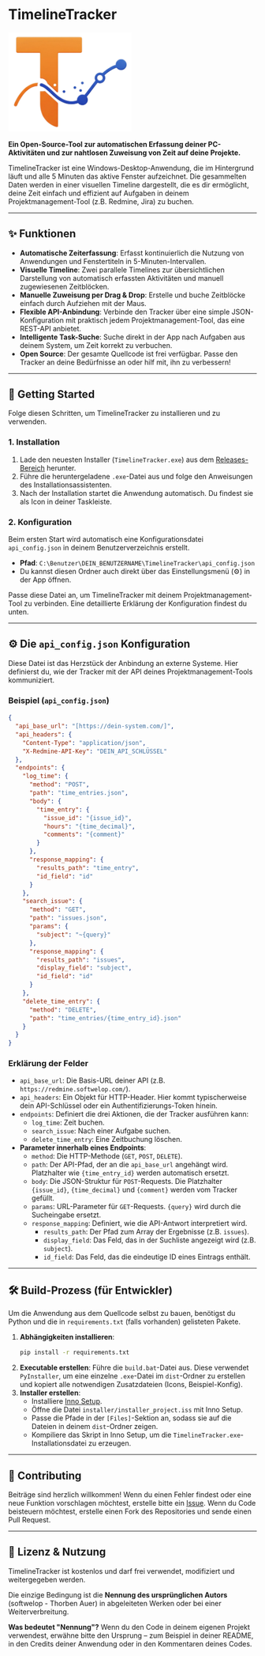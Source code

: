 # TimelineTracker

<img src="https://github.com/auerth/timelinetracker/blob/main/icon.png" width="250">

**Ein Open-Source-Tool zur automatischen Erfassung deiner PC-Aktivitäten und zur nahtlosen Zuweisung von Zeit auf deine Projekte.**

TimelineTracker ist eine Windows-Desktop-Anwendung, die im Hintergrund läuft und alle 5 Minuten das aktive Fenster aufzeichnet. Die gesammelten Daten werden in einer visuellen Timeline dargestellt, die es dir ermöglicht, deine Zeit einfach und effizient auf Aufgaben in deinem Projektmanagement-Tool (z.B. Redmine, Jira) zu buchen.

---

## ✨ Funktionen

* **Automatische Zeiterfassung**: Erfasst kontinuierlich die Nutzung von Anwendungen und Fenstertiteln in 5-Minuten-Intervallen.
* **Visuelle Timeline**: Zwei parallele Timelines zur übersichtlichen Darstellung von automatisch erfassten Aktivitäten und manuell zugewiesenen Zeitblöcken.
* **Manuelle Zuweisung per Drag & Drop**: Erstelle und buche Zeitblöcke einfach durch Aufziehen mit der Maus.
* **Flexible API-Anbindung**: Verbinde den Tracker über eine simple JSON-Konfiguration mit praktisch jedem Projektmanagement-Tool, das eine REST-API anbietet.
* **Intelligente Task-Suche**: Suche direkt in der App nach Aufgaben aus deinem System, um Zeit korrekt zu verbuchen.
* **Open Source**: Der gesamte Quellcode ist frei verfügbar. Passe den Tracker an deine Bedürfnisse an oder hilf mit, ihn zu verbessern!

---

## 🚀 Getting Started

Folge diesen Schritten, um TimelineTracker zu installieren und zu verwenden.

### 1. Installation

1.  Lade den neuesten Installer (`TimelineTracker.exe`) aus dem [Releases-Bereich](https://github.com/softwelop/timelinetracker/releases) herunter.
2.  Führe die heruntergeladene `.exe`-Datei aus und folge den Anweisungen des Installationsassistenten.
3.  Nach der Installation startet die Anwendung automatisch. Du findest sie als Icon in deiner Taskleiste.

### 2. Konfiguration

Beim ersten Start wird automatisch eine Konfigurationsdatei `api_config.json` in deinem Benutzerverzeichnis erstellt.

* **Pfad**: `C:\Benutzer\DEIN_BENUTZERNAME\TimelineTracker\api_config.json`
* Du kannst diesen Ordner auch direkt über das Einstellungsmenü (⚙️) in der App öffnen.

Passe diese Datei an, um TimelineTracker mit deinem Projektmanagement-Tool zu verbinden. Eine detaillierte Erklärung der Konfiguration findest du unten.

---

## ⚙️ Die `api_config.json` Konfiguration

Diese Datei ist das Herzstück der Anbindung an externe Systeme. Hier definierst du, wie der Tracker mit der API deines Projektmanagement-Tools kommuniziert.

### Beispiel (`api_config.json`)

```json
{
  "api_base_url": "[https://dein-system.com/]",
  "api_headers": {
    "Content-Type": "application/json",
    "X-Redmine-API-Key": "DEIN_API_SCHLÜSSEL"
  },
  "endpoints": {
    "log_time": {
      "method": "POST",
      "path": "time_entries.json",
      "body": {
        "time_entry": {
          "issue_id": "{issue_id}",
          "hours": "{time_decimal}",
          "comments": "{comment}"
        }
      },
      "response_mapping": {
        "results_path": "time_entry",
        "id_field": "id"
      }
    },
    "search_issue": {
      "method": "GET",
      "path": "issues.json",
      "params": {
        "subject": "~{query}"
      },
      "response_mapping": {
        "results_path": "issues",
        "display_field": "subject",
        "id_field": "id"
      }
    },
    "delete_time_entry": {
      "method": "DELETE",
      "path": "time_entries/{time_entry_id}.json"
    }
  }
}
```

### Erklärung der Felder

* `api_base_url`: Die Basis-URL deiner API (z.B. `https://redmine.softwelop.com/`).
* `api_headers`: Ein Objekt für HTTP-Header. Hier kommt typischerweise dein API-Schlüssel oder ein Authentifizierungs-Token hinein.
* `endpoints`: Definiert die drei Aktionen, die der Tracker ausführen kann:
    * `log_time`: Zeit buchen.
    * `search_issue`: Nach einer Aufgabe suchen.
    * `delete_time_entry`: Eine Zeitbuchung löschen.
* **Parameter innerhalb eines Endpoints**:
    * `method`: Die HTTP-Methode (`GET`, `POST`, `DELETE`).
    * `path`: Der API-Pfad, der an die `api_base_url` angehängt wird. Platzhalter wie `{time_entry_id}` werden automatisch ersetzt.
    * `body`: Die JSON-Struktur für `POST`-Requests. Die Platzhalter `{issue_id}`, `{time_decimal}` und `{comment}` werden vom Tracker gefüllt.
    * `params`: URL-Parameter für `GET`-Requests. `{query}` wird durch die Sucheingabe ersetzt.
    * `response_mapping`: Definiert, wie die API-Antwort interpretiert wird.
        * `results_path`: Der Pfad zum Array der Ergebnisse (z.B. `issues`).
        * `display_field`: Das Feld, das in der Suchliste angezeigt wird (z.B. `subject`).
        * `id_field`: Das Feld, das die eindeutige ID eines Eintrags enthält.

---

## 🛠️ Build-Prozess (für Entwickler)

Um die Anwendung aus dem Quellcode selbst zu bauen, benötigst du Python und die in `requirements.txt` (falls vorhanden) gelisteten Pakete.

1.  **Abhängigkeiten installieren**:
    ```bash
    pip install -r requirements.txt
    ```
2.  **Executable erstellen**:
    Führe die `build.bat`-Datei aus. Diese verwendet `PyInstaller`, um eine einzelne `.exe`-Datei im `dist`-Ordner zu erstellen und kopiert alle notwendigen Zusatzdateien (Icons, Beispiel-Konfig).
3.  **Installer erstellen**:
    * Installiere [Inno Setup](https://jrsoftware.org/isinfo.php).
    * Öffne die Datei `installer/installer_project.iss` mit Inno Setup.
    * Passe die Pfade in der `[Files]`-Sektion an, sodass sie auf die Dateien in deinem `dist`-Ordner zeigen.
    * Kompiliere das Skript in Inno Setup, um die `TimelineTracker.exe`-Installationsdatei zu erzeugen.

---

## 🤝 Contributing

Beiträge sind herzlich willkommen! Wenn du einen Fehler findest oder eine neue Funktion vorschlagen möchtest, erstelle bitte ein [Issue](https://github.com/softwelop/timelinetracker/issues). Wenn du Code beisteuern möchtest, erstelle einen Fork des Repositories und sende einen Pull Request.

---

## 📄 Lizenz & Nutzung

TimelineTracker ist kostenlos und darf frei verwendet, modifiziert und weitergegeben werden.

Die einzige Bedingung ist die **Nennung des ursprünglichen Autors** (softwelop - Thorben Auer) in abgeleiteten Werken oder bei einer Weiterverbreitung.

**Was bedeutet "Nennung"?** Wenn du den Code in deinem eigenen Projekt verwendest, erwähne bitte den Ursprung – zum Beispiel in deiner README, in den Credits deiner Anwendung oder in den Kommentaren deines Codes.
